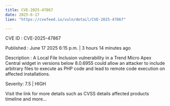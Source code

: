 ```yaml
---
title: CVE-2025-47867
date: 2025-6-17
lien: "https://cvefeed.io/vuln/detail/CVE-2025-47867"

---
```


CVE ID : CVE-2025-47867

Published :  June 17
2025
6:15 p.m. | 3 hours
14 minutes ago

Description : A Local File Inclusion vulnerability in a Trend Micro Apex Central widget in versions below 8.0.6955 could allow an attacker to include arbitrary files to execute as PHP code and lead to remote code execution on affected installations.

Severity: 7.5 | HIGH

Visit the link for more details
such as CVSS details
affected products
timeline
and more...
